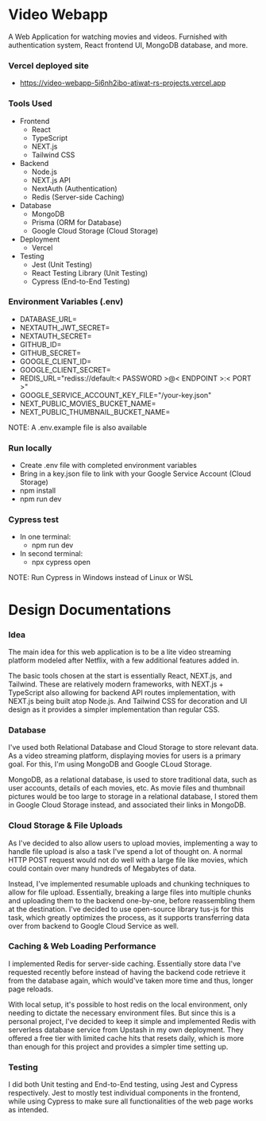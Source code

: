 # Video Webapp

A Web Application for watching movies and videos. Furnished with authentication system, React frontend UI, MongoDB database, and more.

### Vercel deployed site
- https://video-webapp-5i6nh2ibo-atiwat-rs-projects.vercel.app

### Tools Used
- Frontend
    - React
    - TypeScript
    - NEXT.js
    - Tailwind CSS
- Backend
    - Node.js
    - NEXT.js API
    - NextAuth (Authentication)
    - Redis (Server-side Caching)
- Database
    - MongoDB
    - Prisma (ORM for Database)
    - Google Cloud Storage (Cloud Storage)
- Deployment
    - Vercel
- Testing
    - Jest (Unit Testing)
    - React Testing Library (Unit Testing)
    - Cypress (End-to-End Testing)


### Environment Variables (.env)
- DATABASE_URL=
- NEXTAUTH_JWT_SECRET=
- NEXTAUTH_SECRET=
- GITHUB_ID=
- GITHUB_SECRET=
- GOOGLE_CLIENT_ID=
- GOOGLE_CLIENT_SECRET=
- REDIS_URL="rediss://default:< PASSWORD >@< ENDPOINT >:< PORT >"
- GOOGLE_SERVICE_ACCOUNT_KEY_FILE="/your-key.json"
- NEXT_PUBLIC_MOVIES_BUCKET_NAME=
- NEXT_PUBLIC_THUMBNAIL_BUCKET_NAME=

NOTE: A .env.example file is also available

### Run locally
- Create .env file with completed environment variables
- Bring in a key.json file to link with your Google Service Account (Cloud Storage)
- npm install
- npm run dev

### Cypress test
- In one terminal: 
    - npm run dev
- In second terminal:
    - npx cypress open

NOTE: Run Cypress in Windows instead of Linux or WSL


# Design Documentations

### Idea

The main idea for this web application is to be a lite video streaming platform modeled after Netflix, with a few additional features added in.

The basic tools chosen at the start is essentially React, NEXT.js, and Tailwind. These are relatively modern frameworks, with NEXT.js + TypeScript also allowing for backend API routes implementation, with NEXT.js being built atop Node.js. And Tailwind CSS for decoration and UI design as it provides a simpler implementation than regular CSS.

### Database

I've used both Relational Database and Cloud Storage to store relevant data. As a video streaming platform, displaying movies for users is a primary goal. For this, I'm using MongoDB and Google CLoud Storage.

MongoDB, as a relational database, is used to store traditional data, such as user accounts, details of each movies, etc. As movie files and thumbnail pictures would be too large to storage in a relational database, I stored them in Google Cloud Storage instead, and associated their links in MongoDB.

### Cloud Storage & File Uploads

As I've decided to also allow users to upload movies, implementing a way to handle file upload is also a task I've spend a lot of thought on. A normal HTTP POST request would not do well with a large file like movies, which could contain over many hundreds of Megabytes of data.

Instead, I've implemented resumable uploads and chunking techniques to allow for file upload. Essentially, breaking a large files into multiple chunks and uploading them to the backend one-by-one, before reassembling them at the destination. I've decided to use open-source library tus-js for this task, which greatly optimizes the process, as it supports transferring data over from backend to Google Cloud Service as well.

### Caching & Web Loading Performance

I implemented Redis for server-side caching. Essentially store data I've requested recently before instead of having the backend code retrieve it from the database again, which would've taken more time and thus, longer page reloads.

With local setup, it's possible to host redis on the local environment, only needing to dictate the necessary environment files. But since this is a personal project, I've decided to keep it simple and implemented Redis with serverless database service from Upstash in my own deployment. They offered a free tier with limited cache hits that resets daily, which is more than enough for this project and provides a simpler time setting up.

### Testing

I did both Unit testing and End-to-End testing, using Jest and Cypress respectively. Jest to mostly test individual components in the frontend, while using Cypress to make sure all functionalities of the web page works as intended.


